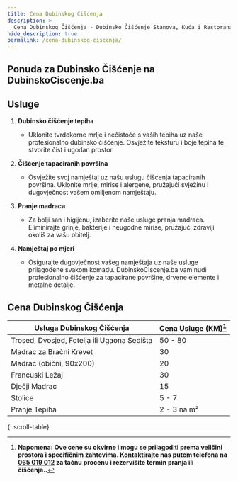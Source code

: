 ```yaml
---
title: Cena Dubinskog Čišćenja
description: >
  Cena Dubinskog Čišćenja - Dubinsko Čišćenje Stanova, Kuća i Restorana
hide_description: true
permalink: /cena-dubinskog-ciscenja/
---
```


## Ponuda za Dubinsko Čišćenje na DubinskoCiscenje.ba

<script src="https://cdn.lordicon.com/lordicon.js"></script>
<div class="centered">
<lord-icon
    src="https://cdn.lordicon.com/zdebnsrp.json"
    trigger="loop"
    colors="primary:#008080,secondary:#CCCCCC"
    style="width:250px;height:250px">
</lord-icon>
</div>

## Usluge

1. **Dubinsko čišćenje tepiha**
   - Uklonite tvrdokorne mrlje i nečistoće s vaših tepiha uz naše profesionalno dubinsko čišćenje. Osvježite teksturu i boje tepiha te stvorite čist i ugodan prostor.

2. **Čišćenje tapaciranih površina**
   - Osvježite svoj namještaj uz našu uslugu čišćenja tapaciranih površina. Uklonite mrlje, mirise i alergene, pružajući svježinu i dugovječnost vašem omiljenom namještaju.

3. **Pranje madraca**
   - Za bolji san i higijenu, izaberite naše usluge pranja madraca. Eliminirajte grinje, bakterije i neugodne mirise, pružajući zdraviji okoliš za vašu obitelj.

4. **Namještaj po mjeri**
   - Osigurajte dugovječnost vašeg namještaja uz naše usluge prilagođene svakom komadu. DubinskoCiscenje.ba vam nudi profesionalno čišćenje za tapacirane površine, drvene elemente i metalne detalje.


<script src="https://cdn.lordicon.com/lordicon.js"></script>
<div class="centered">
<lord-icon
    src="https://cdn.lordicon.com/lqadwfir.json"
    trigger="loop"
    colors="primary:#008080,secondary:#CCCCCC"
    style="width:250px;height:250px">
</lord-icon>
</div>

## Cena Dubinskog Čišćenja

| Usluga Dubinskog Čišćenja | Cena Usluge  (KM)[^1]    |
|---------------------------|-------------------|
| Trosed, Dvosjed, Fotelja ili Ugaona Sedišta | 50 - 80 |
| Madrac za Bračni Krevet   | 30            |
| Madrac (obični, 90x200)   | 20            |
| Francuski Ležaj           | 30            |
| Dječji Madrac             | 15            |
| Stolice                   | 5 - 7      |
| Pranje Tepiha             | 2 - 3 na m²|
{:.scroll-table}


<div class="centered">
<lord-icon
    src="https://cdn.lordicon.com/amuerqoc.json"
    trigger="loop"
    colors="primary:#008080,secondary:#CCCCCC"
    style="width:250px;height:250px">
</lord-icon>
</div>

[^1]: **Napomena: Ove cene su okvirne i mogu se prilagoditi prema veličini prostora i specifičnim zahtevima. Kontaktirajte nas putem telefona na [065 019 012](tel:+38765019012) za tačnu procenu i rezervišite termin pranja ili čišćenja..**

